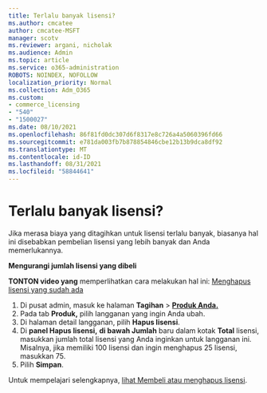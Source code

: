 ```yaml
---
title: Terlalu banyak lisensi?
ms.author: cmcatee
author: cmcatee-MSFT
manager: scotv
ms.reviewer: argani, nicholak
ms.audience: Admin
ms.topic: article
ms.service: o365-administration
ROBOTS: NOINDEX, NOFOLLOW
localization_priority: Normal
ms.collection: Adm_O365
ms.custom:
- commerce_licensing
- "540"
- "1500027"
ms.date: 08/10/2021
ms.openlocfilehash: 86f81fd0dc307d6f8317e8c726a4a5060396fd66
ms.sourcegitcommit: e781da003fb7b878854846cbe12b13b9dca8df92
ms.translationtype: MT
ms.contentlocale: id-ID
ms.lasthandoff: 08/31/2021
ms.locfileid: "58844641"
---
```

# <a name="too-many-licenses"></a>Terlalu banyak lisensi?

Jika merasa biaya yang ditagihkan untuk lisensi terlalu banyak, biasanya hal ini disebabkan pembelian lisensi yang lebih banyak dan Anda memerlukannya.
  
**Mengurangi jumlah lisensi yang dibeli**

**TONTON video yang** memperlihatkan cara melakukan hal ini: [Menghapus lisensi yang sudah ada](https://go.microsoft.com/fwlink/p/?linkid=2154938)
  
1. Di pusat admin, masuk ke halaman **Tagihan** \> **[Produk Anda.](https://go.microsoft.com/fwlink/p/?linkid=842054)**
2. Pada tab **Produk,** pilih langganan yang ingin Anda ubah.
3. Di halaman detail langganan, pilih **Hapus lisensi**.
4. Di **panel Hapus lisensi,** **di bawah Jumlah** baru dalam kotak **Total** lisensi, masukkan jumlah total lisensi yang Anda inginkan untuk langganan ini. Misalnya, jika memiliki 100 lisensi dan ingin menghapus 25 lisensi, masukkan 75.
5. Pilih **Simpan**.

Untuk mempelajari selengkapnya, [lihat Membeli atau menghapus lisensi](https://docs.microsoft.com/microsoft-365/commerce/licenses/buy-licenses).